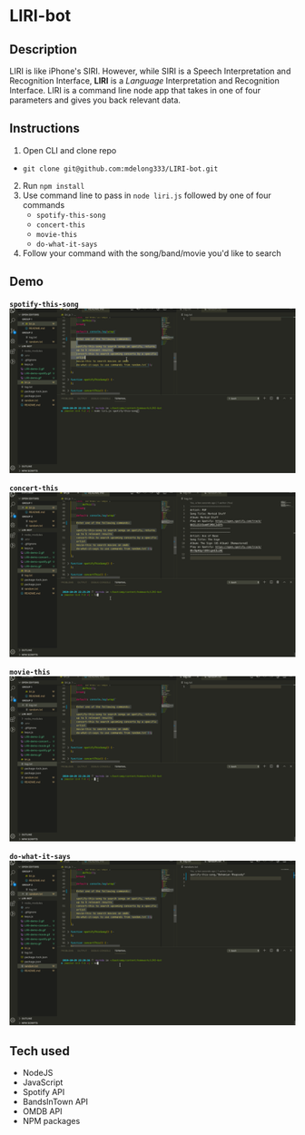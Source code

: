 # LIRI-bot


## Description

LIRI is like iPhone's SIRI. However, while SIRI is a Speech Interpretation and Recognition Interface, **LIRI** is a *Language* Interpretation and Recognition Interface. LIRI is a command line node app that takes in one of four parameters and gives you back relevant data.

## Instructions

1. Open CLI and clone repo
* `git clone git@github.com:mdelong333/LIRI-bot.git`
2. Run `npm install`
3. Use command line to pass in `node liri.js` followed by one of four commands
    - `spotify-this-song`
    - `concert-this`
    - `movie-this`
    - `do-what-it-says`
4. Follow your command with the song/band/movie you'd like to search

## Demo

**`spotify-this-song`**
![spotify-this-song](./demo/LIRI-demo-spotify.gif)

**`concert-this`**
![concert-this](./demo/LIRI-demo-concert.gif)

**`movie-this`**
![movie-this](./demo/LIRI-demo-movie.gif)

**`do-what-it-says`**
![do-what-it-says](./demo/LIRI-demo-do.gif)

## Tech used

* NodeJS
* JavaScript
* Spotify API
* BandsInTown API
* OMDB API
* NPM packages

